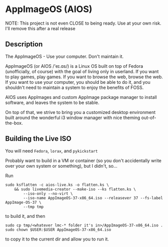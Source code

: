 # AppImageOS (AIOS)

NOTE: This project is not even CLOSE to being ready. Use at your own risk. I'll remove this after a real release

## Description

The AppImageOS - Use your computer. Don't maintain it.

AppImageOS (or AIOS /'eɪ.ɑs/) is a Linux OS built on top of Fedora (unofficially, of course) with the goal of living only in userland. If you want to play games, play games. If you want to browse the web, browse the web. If you want to use your computer, you should be able to do it, and you shouldn't need to maintain a system to enjoy the benefits of FOSS.

AIOS uses AppImages and custom AppImage package manager to install software, and leaves the system to be stable.

On top of that, we strive to bring you a customized desktop environment built around the wonderful i3 window manager with nice theming out-of-the-box.

## Building the Live ISO

You will need `Fedora`, `lorax`, and `pykickstart`

Probably want to build in a VM or container (so you don't accidentally write over your own system or something), but I didn't, so...

Run

```
sudo ksflatten -c aios-live.ks -o flatten.ks \
    && sudo livemedia-creator --make-iso --ks flatten.ks \
        --iso-only --no-virt \
        --iso-name AppImageOS-37-x86_64.iso --releasever 37 --fs-label AppImage-OS-37 \
        --tmp tmp
```

to build it, and then

```
sudo cp tmp/<whatever lmc-* folder it's in>/AppImageOS-37-x86_64.iso .
sudo chown $USER:$USER AppImageOS-37-x86_64.iso
```

to copy it to the current dir and allow you to run it.

